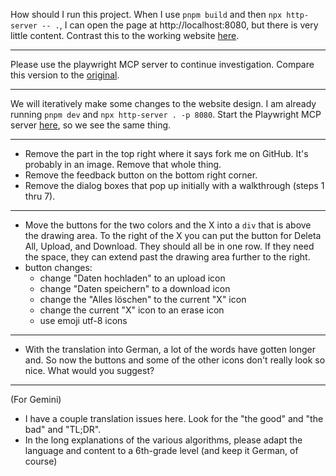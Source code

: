 How should I run this project. When I use `pnpm build` and then `npx http-server -- .`, I can open the page at http://localhost:8080, but there is very little content. Contrast this to the working website [here](https://ml-playground.com/#).

---

Please use the playwright MCP server to continue investigation. Compare this version to the [original](https://ml-playground.com/).

---

We will iteratively make some changes to the website design.
I am already running `pnpm dev` and `npx http-server . -p 8080`.
Start the Playwright MCP server [here](http://localhost:8080), so we see the same thing.

---

-   Remove the part in the top right where it says fork me on GitHub. It's probably in an image. Remove that whole thing.
-   Remove the feedback button on the bottom right corner.
-   Remove the dialog boxes that pop up initially with a walkthrough (steps 1 thru 7).

---

-   Move the buttons for the two colors and the X into a `div` that is above the drawing area. To the right of the X you can put the button for Deleta All, Upload, and Download. They should all be in one row. If they need the space, they can extend past the drawing area further to the right.
-   button changes:
    -   change "Daten hochladen" to an upload icon
    -   change "Daten speichern" to a download icon
    -   change the "Alles löschen" to the current "X" icon
    -   change the current "X" icon to an erase icon
    -   use emoji utf-8 icons

---

-   With the translation into German, a lot of the words have gotten longer and. So now the buttons and some of the other icons don't really look so nice. What would you suggest?

---

(For Gemini)

-   I have a couple translation issues here. Look for the "the good" and "the bad" and "TL;DR".
-   In the long explanations of the various algorithms, please adapt the language and content to a 6th-grade level (and keep it German, of course)

